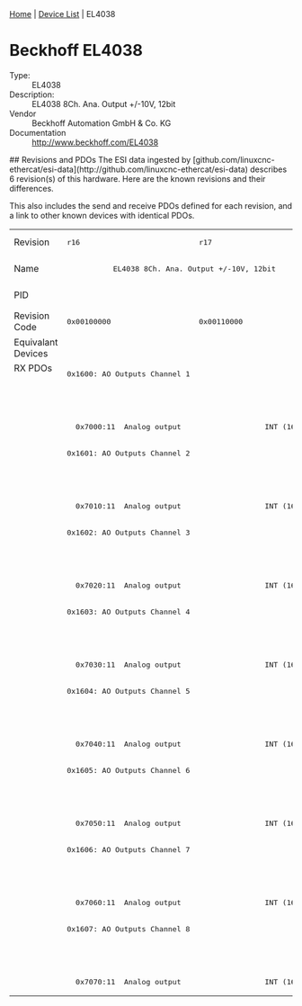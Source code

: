 <div class="nav"><a href="/esi-data">Home</a> | <a href="/esi-data/devices">Device List</a> | EL4038</div>

#  Beckhoff EL4038

<dl>
  <dt>Type:</dt><dd>EL4038</dd>
  <dt>Description:</dt><dd>EL4038 8Ch. Ana. Output +/-10V, 12bit</dd>
  <dt>Vendor</dt><dd>Beckhoff Automation GmbH & Co. KG</dd>
  <dt>Documentation</dt><dd><a href="http://www.beckhoff.com/EL4038">http://www.beckhoff.com/EL4038</a></dd>
</dl>
## Revisions and PDOs
The ESI data ingested by [github.com/linuxcnc-ethercat/esi-data](http://github.com/linuxcnc-ethercat/esi-data) describes 6 revision(s) of this hardware.  Here are the known revisions and their differences.

This also includes the send and receive PDOs defined for each revision, and a link to other known devices with identical PDOs.

<table>
<tr >
<td class="first">Revision</td>
<td ><pre>r16</pre></td>
<td ><pre>r17</pre></td>
<td ><pre>r18</pre></td>
<td ><pre>r19</pre></td>
<td ><pre>r20</pre></td>
<td ><pre>r21</pre></td>
</tr>
<tr >
<td class="first">Name</td>
<td  colspan=2 align="center"><pre>EL4038 8Ch. Ana. Output +/-10V, 12bit</pre></td>
<td ><pre>EL4038 8Ch. Ana. Output -10/+10V, 12bit</pre></td>
<td  colspan=3 align="center"><pre>EL4038 8Ch. Ana. Output +/-10V, 12bit</pre></td>
</tr>
<tr >
<td class="first">PID</td>
<td  colspan=6 align="center"><pre>0x0fc63052</pre></td>
</tr>
<tr >
<td class="first">Revision Code</td>
<td ><pre>0x00100000</pre></td>
<td ><pre>0x00110000</pre></td>
<td ><pre>0x00120000</pre></td>
<td ><pre>0x00130000</pre></td>
<td ><pre>0x00140000</pre></td>
<td ><pre>0x00150000</pre></td>
</tr>
<tr >
<td class="first">Equivalant Devices</td>
<td  colspan=6 align="center"></td>
</tr>
<tr class="rxpdo pdosection">
<td class="first" rowspan=24 valign=top>RX PDOs</td>
<td colspan=2 align="left"><pre>0x1600: AO Outputs Channel 1</pre></td>
<td><pre>0x1600: AO Output Channel 1</pre></td>
<td colspan=3 align="left"><pre>0x1600: AO Outputs Channel 1</pre></td>
<td></td>
</tr>
<tr class="rxpdo">
<td  colspan=2 align="left"></td>
<td ><pre>  0x7000:01  Analog output                   INT (16 bits)</pre></td>
<td  colspan=3 align="left"></td>
</tr>
<tr class="rxpdo">
<td  colspan=2 align="left"><pre>  0x7000:11  Analog output                   INT (16 bits)</pre></td>
<td ></td>
<td  colspan=3 align="left"><pre>  0x7000:11  Analog output                   INT (16 bits)</pre></td>
</tr>
<tr class="rxpdo pdosection">
<td  colspan=2 align="left"><pre>0x1601: AO Outputs Channel 2</pre></td>
<td ><pre>0x1601: AO Output Channel 2</pre></td>
<td  colspan=3 align="left"><pre>0x1601: AO Outputs Channel 2</pre></td>
</tr>
<tr class="rxpdo">
<td  colspan=2 align="left"></td>
<td ><pre>  0x7010:01  Analog output                   INT (16 bits)</pre></td>
<td  colspan=3 align="left"></td>
</tr>
<tr class="rxpdo">
<td  colspan=2 align="left"><pre>  0x7010:11  Analog output                   INT (16 bits)</pre></td>
<td ></td>
<td  colspan=3 align="left"><pre>  0x7010:11  Analog output                   INT (16 bits)</pre></td>
</tr>
<tr class="rxpdo pdosection">
<td  colspan=2 align="left"><pre>0x1602: AO Outputs Channel 3</pre></td>
<td ><pre>0x1602: AO Output Channel 3</pre></td>
<td  colspan=3 align="left"><pre>0x1602: AO Outputs Channel 3</pre></td>
</tr>
<tr class="rxpdo">
<td  colspan=2 align="left"></td>
<td ><pre>  0x7020:01  Analog output                   INT (16 bits)</pre></td>
<td  colspan=3 align="left"></td>
</tr>
<tr class="rxpdo">
<td  colspan=2 align="left"><pre>  0x7020:11  Analog output                   INT (16 bits)</pre></td>
<td ></td>
<td  colspan=3 align="left"><pre>  0x7020:11  Analog output                   INT (16 bits)</pre></td>
</tr>
<tr class="rxpdo pdosection">
<td  colspan=2 align="left"><pre>0x1603: AO Outputs Channel 4</pre></td>
<td ><pre>0x1603: AO Output Channel 4</pre></td>
<td  colspan=3 align="left"><pre>0x1603: AO Outputs Channel 4</pre></td>
</tr>
<tr class="rxpdo">
<td  colspan=2 align="left"></td>
<td ><pre>  0x7030:01  Analog output                   INT (16 bits)</pre></td>
<td  colspan=3 align="left"></td>
</tr>
<tr class="rxpdo">
<td  colspan=2 align="left"><pre>  0x7030:11  Analog output                   INT (16 bits)</pre></td>
<td ></td>
<td  colspan=3 align="left"><pre>  0x7030:11  Analog output                   INT (16 bits)</pre></td>
</tr>
<tr class="rxpdo pdosection">
<td  colspan=2 align="left"><pre>0x1604: AO Outputs Channel 5</pre></td>
<td ><pre>0x1604: AO Output Channel 5</pre></td>
<td  colspan=3 align="left"><pre>0x1604: AO Outputs Channel 5</pre></td>
</tr>
<tr class="rxpdo">
<td  colspan=2 align="left"></td>
<td ><pre>  0x7040:01  Analog output                   INT (16 bits)</pre></td>
<td  colspan=3 align="left"></td>
</tr>
<tr class="rxpdo">
<td  colspan=2 align="left"><pre>  0x7040:11  Analog output                   INT (16 bits)</pre></td>
<td ></td>
<td  colspan=3 align="left"><pre>  0x7040:11  Analog output                   INT (16 bits)</pre></td>
</tr>
<tr class="rxpdo pdosection">
<td  colspan=2 align="left"><pre>0x1605: AO Outputs Channel 6</pre></td>
<td ><pre>0x1605: AO Output Channel 6</pre></td>
<td  colspan=3 align="left"><pre>0x1605: AO Outputs Channel 6</pre></td>
</tr>
<tr class="rxpdo">
<td  colspan=2 align="left"></td>
<td ><pre>  0x7050:01  Analog output                   INT (16 bits)</pre></td>
<td  colspan=3 align="left"></td>
</tr>
<tr class="rxpdo">
<td  colspan=2 align="left"><pre>  0x7050:11  Analog output                   INT (16 bits)</pre></td>
<td ></td>
<td  colspan=3 align="left"><pre>  0x7050:11  Analog output                   INT (16 bits)</pre></td>
</tr>
<tr class="rxpdo pdosection">
<td  colspan=2 align="left"><pre>0x1606: AO Outputs Channel 7</pre></td>
<td ><pre>0x1606: AO Output Channel 7</pre></td>
<td  colspan=3 align="left"><pre>0x1606: AO Outputs Channel 7</pre></td>
</tr>
<tr class="rxpdo">
<td  colspan=2 align="left"></td>
<td ><pre>  0x7060:01  Analog output                   INT (16 bits)</pre></td>
<td  colspan=3 align="left"></td>
</tr>
<tr class="rxpdo">
<td  colspan=2 align="left"><pre>  0x7060:11  Analog output                   INT (16 bits)</pre></td>
<td ></td>
<td  colspan=3 align="left"><pre>  0x7060:11  Analog output                   INT (16 bits)</pre></td>
</tr>
<tr class="rxpdo pdosection">
<td  colspan=2 align="left"><pre>0x1607: AO Outputs Channel 8</pre></td>
<td ><pre>0x1607: AO Output Channel 8</pre></td>
<td  colspan=3 align="left"><pre>0x1607: AO Outputs Channel 8</pre></td>
</tr>
<tr class="rxpdo">
<td  colspan=2 align="left"></td>
<td ><pre>  0x7070:01  Analog output                   INT (16 bits)</pre></td>
<td  colspan=3 align="left"></td>
</tr>
<tr class="rxpdo">
<td  colspan=2 align="left"><pre>  0x7070:11  Analog output                   INT (16 bits)</pre></td>
<td ></td>
<td  colspan=3 align="left"><pre>  0x7070:11  Analog output                   INT (16 bits)</pre></td>
</tr>
</table>
